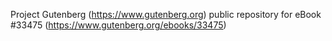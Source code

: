 Project Gutenberg (https://www.gutenberg.org) public repository for eBook #33475 (https://www.gutenberg.org/ebooks/33475)
